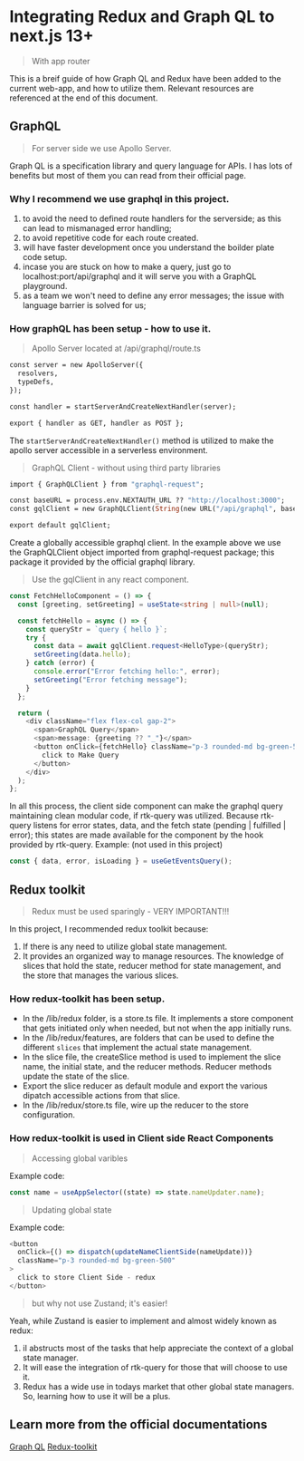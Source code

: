 # Integrating Redux and Graph QL to next.js 13+

> With app router

This is a breif guide of how Graph QL and Redux have been added to the current web-app, and how to utilize them.
Relevant resources are referenced at the end of this document.

## GraphQL

> For server side we use Apollo Server.

Graph QL is a specification library and query language for APIs. I has lots of benefits but most of them you can read from their official page.

### Why I recommend we use graphql in this project.

1.  to avoid the need to defined route handlers for the serverside; as this can lead to mismanaged error handling;
2.  to avoid repetitive code for each route created.
3.  will have faster development once you understand the boilder plate code setup.
4.  incase you are stuck on how to make a query, just go to localhost:port/api/graphql and it will serve you with a GraphQL playground.
5.  as a team we won't need to define any error messages; the issue with language barrier is solved for us;

### How graphQL has been setup - how to use it.

> Apollo Server located at /api/graphql/route.ts

```graphql
const server = new ApolloServer({
  resolvers,
  typeDefs,
});

const handler = startServerAndCreateNextHandler(server);

export { handler as GET, handler as POST };

```

The `startServerAndCreateNextHandler()` method is utilized to make the apollo server accessible in a serverless environment.

> GraphQL Client - without using third party libraries

```graphql
import { GraphQLClient } from "graphql-request";

const baseURL = process.env.NEXTAUTH_URL ?? "http://localhost:3000";
const gqlClient = new GraphQLClient(String(new URL("/api/graphql", baseURL)));

export default gqlClient;
```

Create a globally accessible graphql client. In the example above we use the GraphQLClient object imported from graphql-request package; this package it provided by the official graphql library.

> Use the gqlClient in any react component.

```ts
const FetchHelloComponent = () => {
  const [greeting, setGreeting] = useState<string | null>(null);

  const fetchHello = async () => {
    const queryStr = `query { hello }`;
    try {
      const data = await gqlClient.request<HelloType>(queryStr);
      setGreeting(data.hello);
    } catch (error) {
      console.error("Error fetching hello:", error);
      setGreeting("Error fetching message");
    }
  };

  return (
    <div className="flex flex-col gap-2">
      <span>GraphQL Query</span>
      <span>message: {greeting ?? "_"}</span>
      <button onClick={fetchHello} className="p-3 rounded-md bg-green-500">
        click to Make Query
      </button>
    </div>
  );
};
```

In all this process, the client side component can make the graphql query maintaining clean modular code, if rtk-query was utilized. Because rtk-query listens for error states, data, and the fetch state (pending | fulfilled | error); this states are made available for the component by the hook provided by rtk-query.
Example: (not used in this project)

```js
const { data, error, isLoading } = useGetEventsQuery();
```

## Redux toolkit

> Redux must be used sparingly - VERY IMPORTANT!!!

In this project, I recommended redux toolkit because:

1.  If there is any need to utilize global state management.
2.  It provides an organized way to manage resources. The knowledge of slices that hold the state, reducer method for state management, and the store that manages the various slices.

### How redux-toolkit has been setup.

- In the /lib/redux folder, is a store.ts file. It implements a store component that gets initiated only when needed, but not when the app initially runs.
- In the /lib/redux/features, are folders that can be used to define the different `slices` that implement the actual state management.
- In the slice file, the createSlice method is used to implement the slice name, the initial state, and the reducer methods. Reducer methods update the state of the slice.
- Export the slice reducer as default module and export the various dipatch accessible actions from that slice.
- In the /lib/redux/store.ts file, wire up the reducer to the store configuration.

### How redux-toolkit is used in Client side React Components

> Accessing global varibles

Example code:

```js
const name = useAppSelector((state) => state.nameUpdater.name);
```

> Updating global state

Example code:

```js
<button
  onClick={() => dispatch(updateNameClientSide(nameUpdate))}
  className="p-3 rounded-md bg-green-500"
>
  click to store Client Side - redux
</button>
```

> but why not use Zustand; it's easier!

Yeah, while Zustand is easier to implement and almost widely known as redux:

1.  iI abstructs most of the tasks that help appreciate the context of a global state manager.
2.  It will ease the integration of rtk-query for those that will choose to use it.
3.  Redux has a wide use in todays market that other global state managers. So, learning how to use it will be a plus.

## Learn more from the official documentations

[Graph QL](https://graphql.org/)
[Redux-toolkit](https://redux-toolkit.js.org/usage/nextjs)
